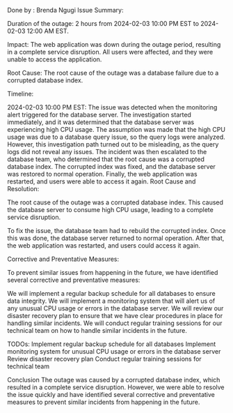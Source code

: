 Done by : Brenda Ngugi
Issue Summary:

Duration of the outage: 2 hours from 2024-02-03 10:00 PM EST to 2024-02-03 12:00 AM EST.

Impact: The web application was down during the outage period, resulting in a complete service disruption. All users were affected, and they were unable to access the application.

Root Cause: The root cause of the outage was a database failure due to a corrupted database index.

Timeline:

2024-02-03 10:00 PM EST: The issue was detected when the monitoring alert triggered for the database server.
The investigation started immediately, and it was determined that the database server was experiencing high CPU usage.
The assumption was made that the high CPU usage was due to a database query issue, so the query logs were analyzed.
However, this investigation path turned out to be misleading, as the query logs did not reveal any issues.
The incident was then escalated to the database team, who determined that the root cause was a corrupted database index.
The corrupted index was fixed, and the database server was restored to normal operation.
Finally, the web application was restarted, and users were able to access it again.
Root Cause and Resolution:

The root cause of the outage was a corrupted database index. This caused the database server to consume high CPU usage, leading to a complete service disruption.

To fix the issue, the database team had to rebuild the corrupted index. Once this was done, the database server returned to normal operation. After that, the web application was restarted, and users could access it again.

Corrective and Preventative Measures:

To prevent similar issues from happening in the future, we have identified several corrective and preventative measures:

We will implement a regular backup schedule for all databases to ensure data integrity.
We will implement a monitoring system that will alert us of any unusual CPU usage or errors in the database server.
We will review our disaster recovery plan to ensure that we have clear procedures in place for handling similar incidents.
We will conduct regular training sessions for our technical team on how to handle similar incidents in the future.

TODOs:
Implement regular backup schedule for all databases
Implement monitoring system for unusual CPU usage or errors in the database server
Review disaster recovery plan
Conduct regular training sessions for technical team




Conclusion
The outage was caused by a corrupted database index, which resulted in a complete service disruption. However, we were able to resolve the issue quickly and have identified several corrective and preventative measures to prevent similar incidents from happening in the future.

